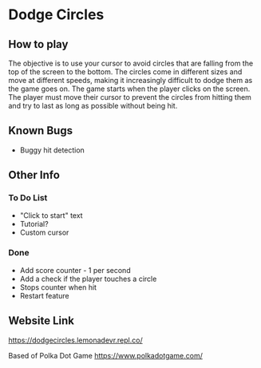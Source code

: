 # Dodge Circles

## How to play
The objective is to use your cursor to avoid circles that are falling from the top of the screen to the bottom. The circles come in different sizes and move at different speeds, making it increasingly difficult to dodge them as the game goes on. The game starts when the player clicks on the screen. The player must move their cursor to prevent the circles from hitting them and try to last as long as possible without being hit.

## Known Bugs
- Buggy hit detection
  
## Other Info
### To Do List
- "Click to start" text
- Tutorial?
- Custom cursor

### Done
- Add score counter - 1 per second
- Add a check if the player touches a circle
- Stops counter when hit
- Restart feature

## Website Link
https://dodgecircles.lemonadevr.repl.co/

Based of Polka Dot Game
https://www.polkadotgame.com/